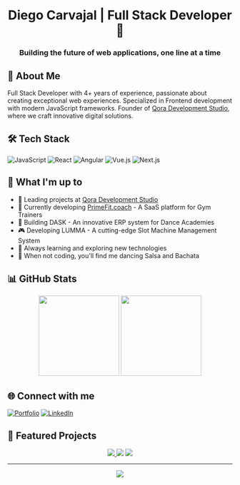 <div align="center">
  <h1>Diego Carvajal | Full Stack Developer 🚀</h1>
  <h3>Building the future of web applications, one line at a time</h3>
</div>

## 💫 About Me
Full Stack Developer with 4+ years of experience, passionate about creating exceptional web experiences. Specialized in Frontend development with modern JavaScript frameworks. Founder of [Qora Development Studio](https://qora.dev), where we craft innovative digital solutions.

## 🛠️ Tech Stack
![JavaScript](https://img.shields.io/badge/-JavaScript-F7DF1E?style=flat-square&logo=javascript&logoColor=black)
![React](https://img.shields.io/badge/-React-61DAFB?style=flat-square&logo=react&logoColor=black)
![Angular](https://img.shields.io/badge/-Angular-DD0031?style=flat-square&logo=angular&logoColor=white)
![Vue.js](https://img.shields.io/badge/-Vue.js-4FC08D?style=flat-square&logo=vue.js&logoColor=white)
![Next.js](https://img.shields.io/badge/-Next.js-000000?style=flat-square&logo=next.js&logoColor=white)

## 🚀 What I'm up to
- 💼 Leading projects at [Qora Development Studio](https://qora.dev)
- 🎯 Currently developing [PrimeFit.coach](https://www.primefit.coach/login) - A SaaS platform for Gym Trainers
- 💃 Building DASK - An innovative ERP system for Dance Academies
- 🎮 Developing LUMMA - A cutting-edge Slot Machine Management System
- 🌱 Always learning and exploring new technologies
- 💃 When not coding, you'll find me dancing Salsa and Bachata

## 📊 GitHub Stats
<div align="center">
  <img height="180em" src="https://github-readme-stats.vercel.app/api?username=Diegocarque12&show_icons=true&theme=radical"/>
  <img height="180em" src="https://github-readme-stats.vercel.app/api/top-langs/?username=Diegocarque12&layout=compact&theme=radical"/>
</div>

## 🌐 Connect with me
[![Portfolio](https://img.shields.io/badge/Portfolio-dcarvajal.me-blue?style=flat-square&logo=google-chrome)](https://dcarvajal.me/)
[![LinkedIn](https://img.shields.io/badge/LinkedIn-Connect-blue?style=flat-square&logo=linkedin)](https://www.linkedin.com/in/luis-diego-carvajal)

## 🎯 Featured Projects
<div align="center">
  <a href="https://www.primefit.coach/login">
    <img src="https://img.shields.io/badge/PrimeFit.coach-Live%20Project-success?style=for-the-badge&logo=react"/>
  </a>
  <img src="https://img.shields.io/badge/DASK-In%20Development-orange?style=for-the-badge&logo=react"/>
  <img src="https://img.shields.io/badge/LUMMA-In%20Development-orange?style=for-the-badge&logo=react"/>
</div>

---
<div align="center">
  <img src="https://komarev.com/ghpvc/?username=Diegocarque12&color=blueviolet&style=flat-square"/>
</div>
